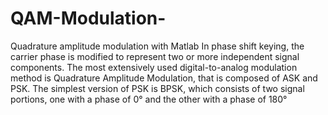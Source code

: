 # QAM-Modulation-
Quadrature amplitude modulation with Matlab
In phase shift keying, the carrier phase is modified to represent two or more independent signal components. 
The most extensively used digital-to-analog modulation method is Quadrature Amplitude Modulation, that is composed of ASK and PSK. 
The simplest version of PSK is BPSK, which consists of two signal portions, 
one with a phase of 0° and the other with a phase of 180°
